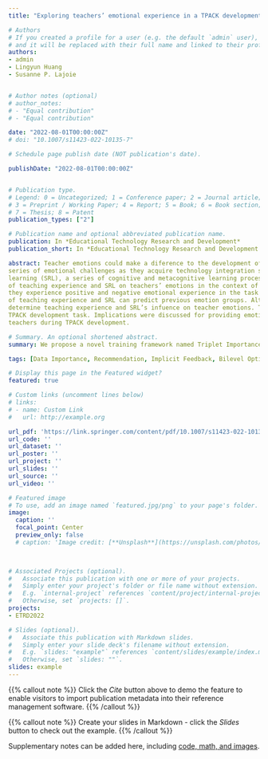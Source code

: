 ```yaml
---
title: "Exploring teachers’ emotional experience in a TPACK development task"

# Authors
# If you created a profile for a user (e.g. the default `admin` user), write the username (folder name) here 
# and it will be replaced with their full name and linked to their profile.
authors:
- admin
- Lingyun Huang
- Susanne P. Lajoie


# Author notes (optional)
# author_notes:
# - "Equal contribution"
# - "Equal contribution"

date: "2022-08-01T00:00:00Z"
# doi: "10.1007/s11423-022-10135-7"

# Schedule page publish date (NOT publication's date).

publishDate: "2022-08-01T00:00:00Z"


# Publication type.
# Legend: 0 = Uncategorized; 1 = Conference paper; 2 = Journal article;
# 3 = Preprint / Working Paper; 4 = Report; 5 = Book; 6 = Book section;
# 7 = Thesis; 8 = Patent
publication_types: ["2"]

# Publication name and optional abbreviated publication name.
publication: In *Educational Technology Research and Development*
publication_short: In *Educational Technology Research and Development 2022*

abstract: Teacher emotions could make a diference to the development of technological pedagogical content knowledge (TPACK), a complicated knowledge  essential for efective teaching with technology. Both experienced and novice teachers reported having experienced a
series of emotional challenges as they acquire technology integration skills. Self-regulated
learning (SRL), a series of cognitive and metacognitive learning processes in problem-solving, is associated with learners’ emotions as well. In this paper, we examine the infuence
of teaching experience and SRL on teachers’ emotions in the context of TPACK development. Particularly, we identify two distinct groups of teachers based on the extent to which
they experience positive and negative emotional experience in the task using the clustering analysis method.  Binary logistic regression  was applied  to  test  whether  the model
of teaching experience and SRL can predict previous emotion groups. Although the overall  model  was signifcant,  only  SRL  was a signifcant individual predictor  in this context.  Regression analysis revealed a positive association between  SRL  and teacher emotions. We used a qualitative method to analyze teachers’ think-aloud protocols to further
determine teaching experience and SRL’s infuence on teacher emotions. The results supported previous  fndings  that SRL can positively predict teachers’ emotions during the
TPACK development task. Implications were discussed for providing emotional support to
teachers during TPACK development.

# Summary. An optional shortened abstract.
summary: We propose a novel training framework named Triplet Importance Learning (TIL), which adaptively learns the importance score of training triplets. We devise two strategies for the importance score generation and formulate the whole procedure as a bilevel optimization, which does not require any rule-based design.

tags: [Data Importance, Recommendation, Implicit Feedback, Bilevel Optimization]

# Display this page in the Featured widget?
featured: true

# Custom links (uncomment lines below)
# links:
# - name: Custom Link
#   url: http://example.org

url_pdf: 'https://link.springer.com/content/pdf/10.1007/s11423-022-10135-7.pdf'
url_code: ''
url_dataset: ''
url_poster: ''
url_project: ''
url_slides: ''
url_source: ''
url_video: ''

# Featured image
# To use, add an image named `featured.jpg/png` to your page's folder. 
image:
  caption: ''
  focal_point: Center
  preview_only: false
  # caption: 'Image credit: [**Unsplash**](https://unsplash.com/photos/pLCdAaMFLTE)'
  


# Associated Projects (optional).
#   Associate this publication with one or more of your projects.
#   Simply enter your project's folder or file name without extension.
#   E.g. `internal-project` references `content/project/internal-project/index.md`.
#   Otherwise, set `projects: []`.
projects:
- ETRD2022

# Slides (optional).
#   Associate this publication with Markdown slides.
#   Simply enter your slide deck's filename without extension.
#   E.g. `slides: "example"` references `content/slides/example/index.md`.
#   Otherwise, set `slides: ""`.
slides: example
---
```


{{% callout note %}}
Click the *Cite* button above to demo the feature to enable visitors to import publication metadata into their reference management software.
{{% /callout %}}

{{% callout note %}}
Create your slides in Markdown - click the *Slides* button to check out the example.
{{% /callout %}}

Supplementary notes can be added here, including [code, math, and images](https://wowchemy.com/docs/writing-markdown-latex/).
